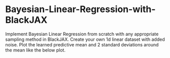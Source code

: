 # Bayesian-Linear-Regression-with-BlackJAX

Implement Bayesian Linear Regression from scratch with any appropriate sampling method in BlackJAX.
Create your own 1d linear dataset with added noise.
Plot the learned predictive mean and 2 standard deviations around the mean like the below plot.
